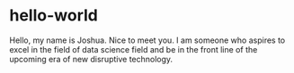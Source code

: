 # hello-world

Hello, my name is Joshua. Nice to meet you. I am someone who aspires to excel in the field of data science field and be in the front line of the upcoming era of new disruptive technology.
